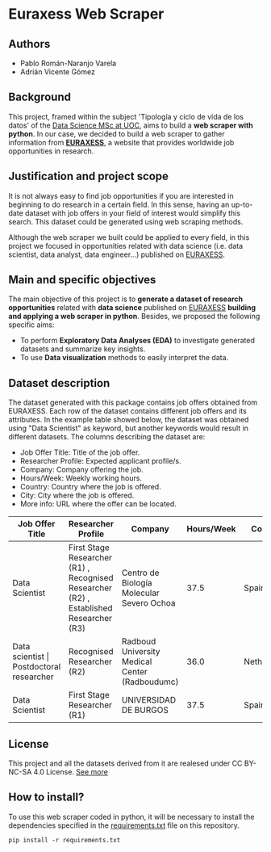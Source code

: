 # Euraxess Web Scraper

## Authors
+ Pablo Román-Naranjo Varela
+ Adrián Vicente Gómez

## Background
This project, framed within the subject 'Tipología y ciclo de vida de los datos' of the [Data Science MSc at UOC](https://estudios.uoc.edu/es/masters-universitarios/data-science/presentacion), aims to build a **web scraper with python**. In our case, we decided to build a web scraper to gather information from **[EURAXESS](https://euraxess.ec.europa.eu)**, a website that provides worldwide job opportunities in research.

## Justification and project scope  
It is not always easy to find job opportunities if you are interested in beginning to do research in a certain field. In this sense, having an up-to-date dataset with job offers in your field of interest would simplify this search. This dataset could be generated using web scraping methods.

Although the web scraper we built could be applied to every field, in this project we focused in opportunities related with data science (i.e. data scientist, data analyst, data engineer...) published on [EURAXESS](https://euraxess.ec.europa.eu).

## Main and specific objectives
The main objective of this project is to **generate a dataset of research opportunities** related with **data science** published on [EURAXESS](https://euraxess.ec.europa.eu) **building and applying a web scraper in python**. Besides, we proposed the following specific aims:
+ To perform **Exploratory Data Analyses (EDA)** to investigate generated datasets and summarize key insights.
+ To use **Data visualization** methods to easily interpret the data.

## Dataset description
The dataset generated with this package contains job offers obtained from EURAXESS. Each row of the dataset contains different job offers and its attributes. In the example table showed below, the dataset was obtained using "Data Scientist" as keyword, but another keywords would result in different datasets. The columns describing the dataset are:
+ Job Offer Title: Title of the job offer.
+ Researcher Profile: Expected applicant profile/s.
+ Company: Company offering the job.
+ Hours/Week: Weekly working hours.
+ Country: Country where the job is offered.
+ City: City where the job is offered.
+ More info: URL where the offer can be located.

| Job Offer Title                           | Researcher Profile                                                                     | Company                                        | Hours/Week | Country     | City     | More Info                                 |
|-------------------------------------------|----------------------------------------------------------------------------------------|------------------------------------------------|------------|-------------|----------|-------------------------------------------|
| Data Scientist                            | First Stage Researcher (R1) , Recognised Researcher (R2) , Established Researcher (R3) | Centro de Biología Molecular Severo Ochoa      | 37.5       | Spain       | Madrid   | https://euraxess.ec.europa.eu/jobs/692406 |
| Data scientist \| Postdoctoral researcher | Recognised Researcher (R2)                                                             | Radboud University Medical Center (Radboudumc) | 36.0       | Netherlands | Nijmegen | https://euraxess.ec.europa.eu/jobs/695497 |
| Data Scientist                            | First Stage Researcher (R1)                                                            | UNIVERSIDAD DE BURGOS                          | 37.5       | Spain       | Burgos   | https://euraxess.ec.europa.eu/jobs/700503 |


## License
This project and all the datasets derived from it are realesed under CC BY-NC-SA 4.0 License. [See more](https://github.com/avicenteg/euraxess_scraping/blob/master/LICENSE.md)

## How to install?
To use this web scraper coded in python, it will be necessary to install the dependencies specified in the [requirements.txt](https://github.com/avicenteg/euraxess_scraping/blob/master/scraping/requirements.txt) file on this repository.

```
pip install -r requirements.txt
```
